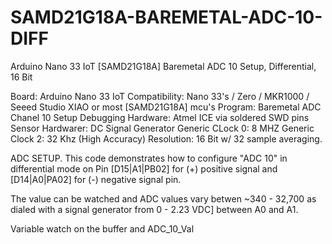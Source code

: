# SAMD21G18A-BAREMETAL-ADC-10-DIFF
Arduino Nano 33 IoT [SAMD21G18A] Baremetal ADC 10 Setup, Differential, 16 Bit


Board: Arduino Nano 33 IoT Compatibility: Nano 33's / Zero / MKR1000 / Seeed Studio XIAO or most [SAMD21G18A] mcu's Program: Baremetal ADC Chanel 10 Setup Debugging Hardware: Atmel ICE via soldered SWD pins Sensor Hardwarer: DC Signal Generator Generic CLock 0: 8 MHZ Generic Clock 2: 32 Khz (High Accuracy) Resolution: 16 Bit w/ 32 sample averaging.

ADC SETUP. This code demonstrates how to configure "ADC 10" in differential mode on Pin [D15|A1|PB02] for (+) positive signal and [D14|A0|PA02] for (-) negative signal pin.

The value can be watched and ADC values vary betwen ~340 - 32,700 as dialed with a signal generator from 0 - 2.23 VDC] between A0 and A1.

Variable watch on the buffer and ADC_10_Val
